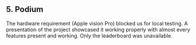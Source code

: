 ## 5. Podium

The hardware requirement (Apple vision Pro) blocked us for local testing. A presentation of the project showcased it working properly with almost every features present and working. Only the leaderboard was unavailable.